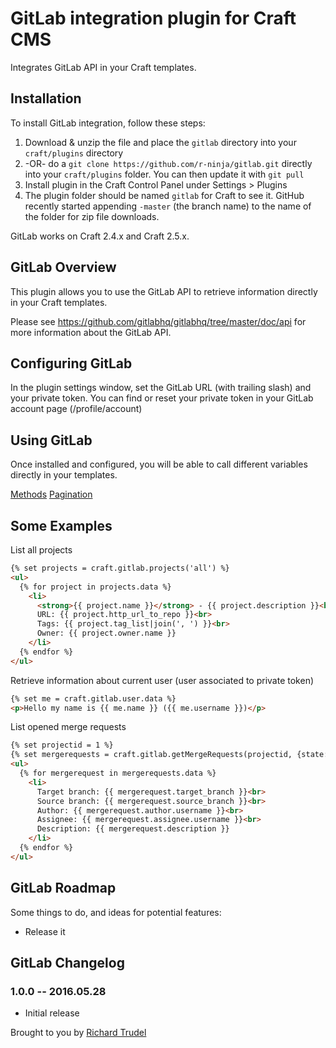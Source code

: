 # GitLab integration plugin for Craft CMS

Integrates GitLab API in your Craft templates.

## Installation

To install GitLab integration, follow these steps:

1. Download & unzip the file and place the `gitlab` directory into your `craft/plugins` directory
2.  -OR- do a `git clone https://github.com/r-ninja/gitlab.git` directly into your `craft/plugins` folder.  You can then update it with `git pull`
3. Install plugin in the Craft Control Panel under Settings > Plugins
4. The plugin folder should be named `gitlab` for Craft to see it.  GitHub recently started appending `-master` (the branch name) to the name of the folder for zip file downloads.

GitLab works on Craft 2.4.x and Craft 2.5.x.

## GitLab Overview

This plugin allows you to use the GitLab API to retrieve information directly in your Craft templates.

Please see https://github.com/gitlabhq/gitlabhq/tree/master/doc/api for more information about the GitLab API.

## Configuring GitLab

In the plugin settings window, set the GitLab URL (with trailing slash) and your private token. You can find or reset your private token in your GitLab account page (/profile/account)

## Using GitLab

Once installed and configured, you will be able to call different variables directly in your templates.

[Methods](./doc/methods.md)
[Pagination](./doc/pagination.md)

## Some Examples

List all projects
```html
{% set projects = craft.gitlab.projects('all') %}
<ul>
  {% for project in projects.data %}
    <li>
      <strong>{{ project.name }}</strong> - {{ project.description }}<br>
      URL: {{ project.http_url_to_repo }}<br>
      Tags: {{ project.tag_list|join(', ') }}<br>
      Owner: {{ project.owner.name }}
    </li>
  {% endfor %}
</ul>
```

Retrieve information about current user (user associated to private token)
```html
{% set me = craft.gitlab.user.data %}
<p>Hello my name is {{ me.name }} ({{ me.username }})</p>
```

List opened merge requests
```html
{% set projectid = 1 %}
{% set mergerequests = craft.gitlab.getMergeRequests(projectid, {state: 'opened'}) %}
<ul>
  {% for mergerequest in mergerequests.data %}
    <li>
      Target branch: {{ mergerequest.target_branch }}<br>
      Source branch: {{ mergerequest.source_branch }}<br>
      Author: {{ mergerequest.author.username }}<br>
      Assignee: {{ mergerequest.assignee.username }}<br>
      Description: {{ mergerequest.description }}
    </li>
  {% endfor %}
</ul>
```

## GitLab Roadmap

Some things to do, and ideas for potential features:

* Release it

## GitLab Changelog

### 1.0.0 -- 2016.05.28

* Initial release

Brought to you by [Richard Trudel](http://trudel.ninja)
